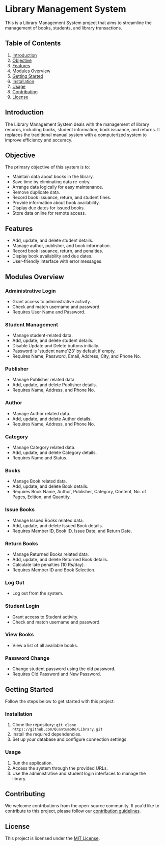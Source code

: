 # Library Management System

This is a Library Management System project that aims to streamline the management of books, students, and library transactions.

## Table of Contents

1. [Introduction](#introduction)
2. [Objective](#objective)
3. [Features](#features)
4. [Modules Overview](#modules-overview)
5. [Getting Started](#getting-started)
6. [Installation](#installation)
7. [Usage](#usage)
8. [Contributing](#contributing)
9. [License](#license)

## Introduction

The Library Management System deals with the management of library records, including books, student information, book issuance, and returns. It replaces the traditional manual system with a computerized system to improve efficiency and accuracy.

## Objective

The primary objective of this system is to:

- Maintain data about books in the library.
- Save time by eliminating data re-entry.
- Arrange data logically for easy maintenance.
- Remove duplicate data.
- Record book issuance, return, and student fines.
- Provide information about book availability.
- Display due dates for issued books.
- Store data online for remote access.

## Features

- Add, update, and delete student details.
- Manage author, publisher, and book information.
- Record book issuance, return, and penalties.
- Display book availability and due dates.
- User-friendly interface with error messages.

## Modules Overview

### Administrative Login

- Grant access to administrative activity.
- Check and match username and password.
- Requires User Name and Password.

### Student Management

- Manage student-related data.
- Add, update, and delete student details.
- Disable Update and Delete buttons initially.
- Password is 'student name123' by default if empty.
- Requires Name, Password, Email, Address, City, and Phone No.

### Publisher

- Manage Publisher related data.
- Add, update, and delete Publisher details.
- Requires Name, Address, and Phone No.

### Author

- Manage Author related data.
- Add, update, and delete Author details.
- Requires Name, Address, and Phone No.

### Category

- Manage Category related data.
- Add, update, and delete Category details.
- Requires Name and Status.

### Books

- Manage Book related data.
- Add, update, and delete Book details.
- Requires Book Name, Author, Publisher, Category, Content, No. of Pages, Edition, and Quantity.

### Issue Books

- Manage Issued Books related data.
- Add, update, and delete Issued Book details.
- Requires Member ID, Book ID, Issue Date, and Return Date.

### Return Books

- Manage Returned Books related data.
- Add, update, and delete Returned Book details.
- Calculate late penalties (10 Rs/day).
- Requires Member ID and Book Selection.

### Log Out

- Log out from the system.

### Student Login

- Grant access to Student activity.
- Check and match username and password.

### View Books

- View a list of all available books.

### Password Change

- Change student password using the old password.
- Requires Old Password and New Password.

## Getting Started

Follow the steps below to get started with this project:

### Installation

1. Clone the repository: `git clone https://github.com/Quantumo0o/Library.git`
2. Install the required dependencies.
3. Set up your database and configure connection settings.

### Usage

1. Run the application.
2. Access the system through the provided URLs.
3. Use the administrative and student login interfaces to manage the library.

## Contributing

We welcome contributions from the open-source community. If you'd like to contribute to this project, please follow our [contribution guidelines](CONTRIBUTING.md).

## License

This project is licensed under the [MIT License](LICENSE).
